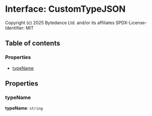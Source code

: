 # Interface: CustomTypeJSON

Copyright (c) 2025 Bytedance Ltd. and/or its affiliates
SPDX-License-Identifier: MIT

## Table of contents

### Properties

* [typeName](/auto-docs/free-layout-editor/interfaces/CustomTypeJSON.md#typename)

## Properties

### typeName

**typeName**: `string`
